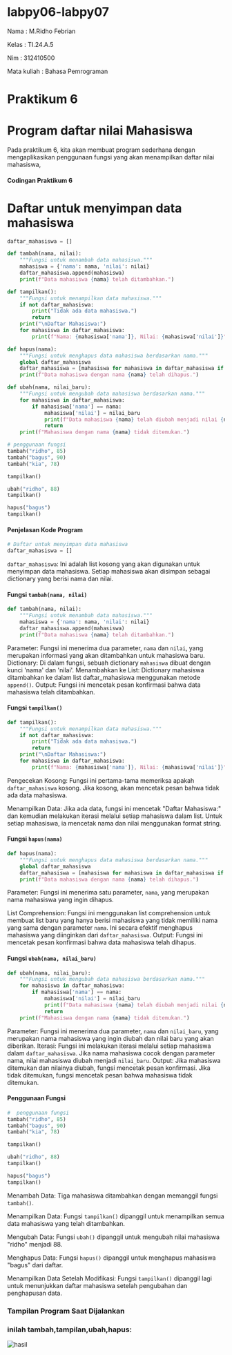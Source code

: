 # labpy06-labpy07

Nama        : M.Ridho Febrian <p>

Kelas       : TI.24.A.5 <p>

Nim         : 312410500 <p>

Mata kuliah : Bahasa Pemrograman <p>

# Praktikum 6 

# Program daftar nilai Mahasiswa

Pada praktikum 6, kita akan membuat program sederhana dengan mengaplikasikan penggunaan fungsi
yang akan menampilkan daftar nilai mahasiswa,

#### Codingan Praktikum 6

# Daftar untuk menyimpan data mahasiswa
```python
daftar_mahasiswa = []

def tambah(nama, nilai):
    """Fungsi untuk menambah data mahasiswa."""
    mahasiswa = {'nama': nama, 'nilai': nilai}
    daftar_mahasiswa.append(mahasiswa)
    print(f"Data mahasiswa {nama} telah ditambahkan.")

def tampilkan():
    """Fungsi untuk menampilkan data mahasiswa."""
    if not daftar_mahasiswa:
        print("Tidak ada data mahasiswa.")
        return
    print("\nDaftar Mahasiswa:")
    for mahasiswa in daftar_mahasiswa:
        print(f"Nama: {mahasiswa['nama']}, Nilai: {mahasiswa['nilai']}")

def hapus(nama):
    """Fungsi untuk menghapus data mahasiswa berdasarkan nama."""
    global daftar_mahasiswa
    daftar_mahasiswa = [mahasiswa for mahasiswa in daftar_mahasiswa if mahasiswa['nama'] != nama]
    print(f"Data mahasiswa dengan nama {nama} telah dihapus.")

def ubah(nama, nilai_baru):
    """Fungsi untuk mengubah data mahasiswa berdasarkan nama."""
    for mahasiswa in daftar_mahasiswa:
        if mahasiswa['nama'] == nama:
            mahasiswa['nilai'] = nilai_baru
            print(f"Data mahasiswa {nama} telah diubah menjadi nilai {nilai_baru}.")
            return
    print(f"Mahasiswa dengan nama {nama} tidak ditemukan.")

# penggunaan fungsi
tambah("ridho", 85)
tambah("bagus", 90)
tambah("kia", 78)

tampilkan()

ubah("ridho", 88)
tampilkan()

hapus("bagus")
tampilkan()
```

#### Penjelasan Kode Program
```python
# Daftar untuk menyimpan data mahasiswa
daftar_mahasiswa = []
```
`daftar_mahasiswa`: Ini adalah list kosong yang akan digunakan untuk menyimpan data mahasiswa. Setiap mahasiswa akan disimpan sebagai dictionary yang berisi nama dan nilai.

#### Fungsi `tambah(nama, nilai)`
```python
def tambah(nama, nilai):
    """Fungsi untuk menambah data mahasiswa."""
    mahasiswa = {'nama': nama, 'nilai': nilai}
    daftar_mahasiswa.append(mahasiswa)
    print(f"Data mahasiswa {nama} telah ditambahkan.")
```
Parameter: Fungsi ini menerima dua parameter, `nama` dan `nilai`, yang merupakan informasi yang akan ditambahkan untuk mahasiswa baru.
Dictionary: Di dalam fungsi, sebuah dictionary `mahasiswa` dibuat dengan kunci 'nama' dan 'nilai'.
Menambahkan ke List: Dictionary mahasiswa ditambahkan ke dalam list daftar_mahasiswa menggunakan metode `append()`.
Output: Fungsi ini mencetak pesan konfirmasi bahwa data mahasiswa telah ditambahkan.


#### Fungsi `tampilkan()`
```python
def tampilkan():
    """Fungsi untuk menampilkan data mahasiswa."""
    if not daftar_mahasiswa:
        print("Tidak ada data mahasiswa.")
        return
    print("\nDaftar Mahasiswa:")
    for mahasiswa in daftar_mahasiswa:
        print(f"Nama: {mahasiswa['nama']}, Nilai: {mahasiswa['nilai']}")
```

Pengecekan Kosong: Fungsi ini pertama-tama memeriksa apakah `daftar_mahasiswa` kosong. Jika kosong, akan mencetak pesan bahwa tidak ada data mahasiswa.

Menampilkan Data: Jika ada data, fungsi ini mencetak "Daftar Mahasiswa:" dan kemudian melakukan iterasi melalui setiap mahasiswa dalam list. Untuk setiap mahasiswa, ia mencetak nama dan nilai menggunakan format string.

#### Fungsi `hapus(nama)`
```python
def hapus(nama):
    """Fungsi untuk menghapus data mahasiswa berdasarkan nama."""
    global daftar_mahasiswa
    daftar_mahasiswa = [mahasiswa for mahasiswa in daftar_mahasiswa if mahasiswa['nama'] != nama]
    print(f"Data mahasiswa dengan nama {nama} telah dihapus.")
```

Parameter: Fungsi ini menerima satu parameter, `nama`, yang merupakan nama mahasiswa yang ingin dihapus.

List Comprehension: Fungsi ini menggunakan list comprehension untuk membuat list baru yang hanya berisi mahasiswa yang tidak memiliki nama yang sama dengan parameter `nama`. Ini secara efektif menghapus mahasiswa yang diinginkan dari `daftar_mahasiswa`.
Output: Fungsi ini mencetak pesan konfirmasi bahwa data mahasiswa telah dihapus.

#### Fungsi `ubah(nama, nilai_baru)`
```python
def ubah(nama, nilai_baru):
    """Fungsi untuk mengubah data mahasiswa berdasarkan nama."""
    for mahasiswa in daftar_mahasiswa:
        if mahasiswa['nama'] == nama:
            mahasiswa['nilai'] = nilai_baru
            print(f"Data mahasiswa {nama} telah diubah menjadi nilai {nilai_baru}.")
            return
    print(f"Mahasiswa dengan nama {nama} tidak ditemukan.")
```

Parameter: Fungsi ini menerima dua parameter, `nama` dan `nilai_baru`, yang merupakan nama mahasiswa yang ingin diubah dan nilai baru yang akan diberikan.
Iterasi: Fungsi ini melakukan iterasi melalui setiap mahasiswa dalam `daftar_mahasiswa`. Jika nama mahasiswa cocok dengan parameter nama, nilai mahasiswa diubah menjadi `nilai_baru`.
Output: Jika mahasiswa ditemukan dan nilainya diubah, fungsi mencetak pesan konfirmasi. Jika tidak ditemukan, fungsi mencetak pesan bahwa mahasiswa tidak ditemukan.


#### Penggunaan Fungsi

```python
#  penggunaan fungsi
tambah("ridho", 85)
tambah("bagus", 90)
tambah("kia", 78)

tampilkan()

ubah("ridho", 88)
tampilkan()

hapus("bagus")
tampilkan()
```
Menambah Data: Tiga mahasiswa ditambahkan dengan memanggil fungsi `tambah()`.

Menampilkan Data: Fungsi `tampilkan()` dipanggil untuk menampilkan semua data mahasiswa yang telah ditambahkan.

Mengubah Data: Fungsi `ubah()` dipanggil untuk mengubah nilai mahasiswa "ridho" menjadi 88.

Menghapus Data: Fungsi `hapus()` dipanggil untuk menghapus mahasiswa "bagus" dari daftar.

Menampilkan Data Setelah Modifikasi: Fungsi `tampilkan()` dipanggil lagi untuk menunjukkan daftar mahasiswa setelah pengubahan dan penghapusan data.


### Tampilan Program Saat Dijalankan

### inilah tambah,tampilan,ubah,hapus:
![hasil](https://github.com/user-attachments/assets/42a87337-3eb6-4805-b98e-98450a162fef)



